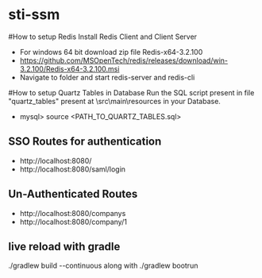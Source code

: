 # sti-ssm

#How to setup Redis
Install Redis Client and Client Server 
- For windows 64 bit download zip file Redis-x64-3.2.100 
- https://github.com/MSOpenTech/redis/releases/download/win-3.2.100/Redis-x64-3.2.100.msi
- Navigate to folder and start redis-server and redis-cli

#How to setup Quartz Tables in Database
Run the SQL script present in file "quartz_tables" present at \src\main\resources in your Database.
- mysql> source <PATH_TO_QUARTZ_TABLES.sql>


## SSO Routes for authentication
- http://localhost:8080/
- http://localhost:8080/saml/login

## Un-Authenticated Routes
- http://localhost:8080/companys
- http://localhost:8080/company/1

## live reload with gradle
./gradlew build --continuous along with
./gradlew bootrun
